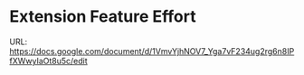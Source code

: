 # Extension Feature Effort

URL: https://docs.google.com/document/d/1VmvYjhNOV7_Yga7vF234ug2rg6n8IPfXWwyIaOt8u5c/edit
